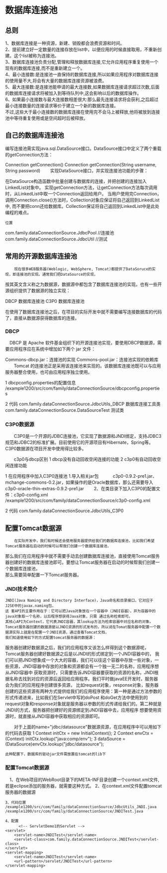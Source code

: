 # 数据库连接池

## 总则

1、数据库连接是一种资源，新建、销毁都会浪费资源和时间。  
2、提前建立好一定数量的连接存放在list中，以便应用的时候直接取用，不重新创建。这个list被称为连接池。  
3、数据库连接池负责分配,管理和释放数据库连接,它允许应用程序重复使用一个现有的数据库连接,而不是重新建立一个。  
4、最小连接数:是连接池一直保持的数据库连接,所以如果应用程序对数据库连接的使用量不大,将会有大量的数据库连接资源被浪费。  
5、最大连接数:是连接池能申请的最大连接数,如果数据库连接请求超过次数,后面的数据库连接请求将被加入到等待队列中,这会影响以后的数据库操作。  
6、如果最小连接数与最大连接数相差很大:那么最先连接请求将会获利,之后超过最小连接数量的连接请求等价于建立一个新的数据库连接。  
        不过,这些大于最小连接数的数据库连接在使用完不会马上被释放,他将被放到连接池中等待重复使用或是空间超时后被释放。  
        
## 自己的数据库连接池
编写连接池需实现java.sql.DataSource接口。DataSource接口中定义了两个重载的getConnection方法：

Connection getConnection()
Connection getConnection(String username, String password)
　　实现DataSource接口，并实现连接池功能的步骤：

在DataSource构造函数中批量创建与数据库的连接，并把创建的连接加入LinkedList对象中。
实现getConnection方法，让getConnection方法每次调用时，从LinkedList中取一个Connection返回给用户。
当用户使用完Connection，调用Connection.close()方法时，Collection对象应保证将自己返回到LinkedList中,
而不要把conn还给数据库。Collection保证将自己返回到LinkedList中是此处编程的难点。

    位置 
com.family.dataConnectionSource.JdbcPool    //连接池
com.family.dataConnectionSource.JdbcUtil    //测试

## 常用的开源数据库连接池
        现在很多WEB服务器(Weblogic, WebSphere, Tomcat)都提供了DataSoruce的实现，即连接池的实现。通常我们把DataSource的实现，
按其英文含义称之为数据源，数据源中都包含了数据库连接池的实现。也有一些开源组织提供了数据源的独立实现：

  DBCP 数据库连接池
  C3P0 数据库连接池
  
在使用了数据库连接池之后，在项目的实际开发中就不需要编写连接数据库的代码了，直接从数据源获得数据库的连接。

### DBCP
　DBCP 是 Apache 软件基金组织下的开源连接池实现，要使用DBCP数据源，需要应用程序应在系统中增加如下两个 jar 文件：

Commons-dbcp.jar：连接池的实现
Commons-pool.jar：连接池实现的依赖库
　　Tomcat 的连接池正是采用该连接池来实现的。该数据库连接池既可以与应用服务器整合使用，也可由应用程序独立使用。

1 dbcpconfig.properties的配置信息  
    /example1200/src/com/family/dataConnectionSource/dbcpconfig.properties

2 代码
    com.family.dataConnectionSource.JdbcUtils_DBCP  数据库连接工具类
    com.family.dataConnectionSource.DataSourceTest  测试类

### C3P0数据源
　　C3P0是一个开源的JDBC连接池，它实现了数据源和JNDI绑定，支持JDBC3规范和JDBC2的标准扩展。目前使用它的开源项目有Hibernate，Spring等。C3P0数据源在项目开发中使用得比较多。

　　c3p0与dbcp区别
1 dbcp没有自动回收空闲连接的功能
2 c3p0有自动回收空闲连接功能

1 在应用程序中加入C3P0连接池
   1.导入相关jar包
    　　　c3p0-0.9.2-pre1.jar、mchange-commons-0.2.jar，如果操作的是Oracle数据库，那么还需要导入c3p0-oracle-thin-extras-0.9.2-pre1.jar
　　2、在类目录下加入C3P0的配置文件：c3p0-config.xml
    /example1200/src/com/family/dataConnectionSource/c3p0-config.xml

2 代码
    com.family.dataConnectionSource.JdbcUtils_C3P0

## 配置Tomcat数据源
        在实际开发中，我们有时候还会使用服务器提供给我们的数据库连接池，比如我们希望Tomcat服务器在启动的时候可以帮我们创建一个数据库连接池，  
那么我们在应用程序中就不需要手动去创建数据库连接池，直接使用Tomcat服务器创建好的数据库连接池即可。要想让Tomcat服务器在启动的时候帮我们创建一个数据库连接池，  
那么需要简单配置一下Tomcat服务器。

### JNDI技术简介
    JNDI(Java Naming and Directory Interface)，Java命名和目录接口，它对应于J2SE中的javax.naming包，  
    这 套API的主要作用在于：它可以把Java对象放在一个容器中（JNDI容器），并为容器中的java对象取一个名称，以后程序想获得Java对象，只需 通过名称检索即可。
    其核心API为Context，它代表JNDI容器，其lookup方法为检索容器中对应名称的对象。  
    Tomcat服务器创建的数据源是以JNDI资源的形式发布的，所以说在Tomat服务器中配置一个数据源实际上就是在配置一个JNDI资源，通过查看Tomcat文档，
    我们知道使用如下的方式配置tomcat服务器的数据源：

<Context>
  <Resource name="jdbc/datasource" auth="Container"
            type="javax.sql.DataSource" username="root" password="XDP"
            driverClassName="com.mysql.jdbc.Driver" 
            url="jdbc:mysql://localhost:3306/jdbcstudy"
            maxActive="8" maxIdle="4"/>
</Context>
    服务器创建好数据源之后，我们的应用程序又该怎么样得到这个数据源呢，Tomcat服务器创建好数据源之后是以JNDI的形式绑定到一个JNDI容器中的，
    我们可以把JNDI想象成一个大大的容器，我们可以往这个容器中存放一些对象，一些资源，JNDI容器中存放的对象和资源都会有一个独一无二的名称，应用程序想从JNDI容器中
    获取资源时，只需要告诉JNDI容器要获取的资源的名称，JNDI根据名称去找到对应的资源后返回给应用程序。我们平时做javaEE开发时，服务器会为我们的应用程序创建很多资源，
    比如request对象，response对象，服务器创建的这些资源有两种方式提供给我们的应用程序使用：第一种是通过方法参数的形式传递进来，比如我们在Servlet中写的doPost
    和doGet方法中使用到的request对象和response对象就是服务器以参数的形式传递给我们的。第二种就是JNDI的方式，服务器把创建好的资源绑定到JNDI容器中去，应用程序
    想要使用资源时，就直接从JNDI容器中获取相应的资源即可。

　　对于上面的name="jdbc/datasource"数据源资源，在应用程序中可以用如下的代码去获取
    1 Context initCtx = new InitialContext();
    2 Context envCtx = (Context) initCtx.lookup("java:comp/env");
    3 dataSource = (DataSource)envCtx.lookup("jdbc/datasource");

    此种配置下，数据库的驱动jar文件需放置在tomcat的lib下
    
### 配置Tomcat数据源
　1、在Web项目的WebRoot目录下的META-INF目录创建一个context.xml文件,若是eclipse添加的服务器，就需要这种方式。
  2、在context.xml文件配置tomcat服务器的数据源
  <Context>
   <Resource 
       name="jdbc/datasource" 
       auth="Container"
       type="javax.sql.DataSource" 
       username="root" 
       password="XDP"
       driverClassName="com.mysql.jdbc.Driver" 
       url="jdbc:mysql://localhost:3306/jdbcstudy"
       maxActive="8" 
       maxIdle="4"/>
</Context>

    3、代码位置
    /example1200/src/com/family/dataConnectionSource/JdbcUtils_JNDI.java
    /example1200/src/com/family/dataConnectionSource/JNDITest.java

    4、配置
          <!-- ServletDemo1的Servlet -->
    <servlet>
        <servlet-name>JNDITest</servlet-name>
        <servlet-class>com.family.dataConnectionSource.JNDITest</servlet-class>
    </servlet>
    <servlet-mapping>
        <servlet-name>JNDITest</servlet-name>
        <url-pattern>/servlet/JNDITest</url-pattern>
    </servlet-mapping>





